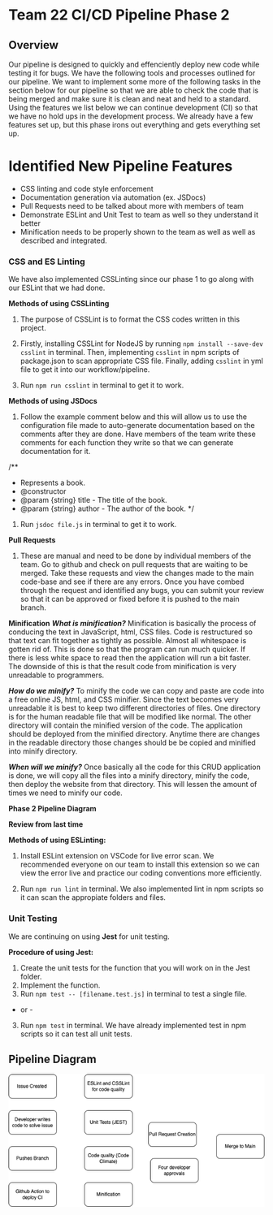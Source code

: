 # Team 22 CI/CD Pipeline Phase 2

## Overview 

Our pipeline is designed to quickly and effenciently deploy new code while testing it for bugs. We have the following tools and processes outlined for our pipeline.
We want to implement some more of the following tasks in the section below for our pipeline so that we are able to check the code that is being merged and make sure it is clean and neat and held to a standard. Using the features we list below we can continue development (CI) so that we have no hold ups in the development process. We already have a few features set up, but this phase irons out everything and gets everything set up.

# Identified New Pipeline Features
- CSS linting and code style enforcement
- Documentation generation via automation (ex. JSDocs)
- Pull Requests need to be talked about more with members of team
- Demonstrate ESLint and Unit Test to team as well so they understand it better
- Minification needs to be properly shown to the team as well as well as described and integrated. 

### CSS and ES Linting
We have also implemented CSSLinting since our phase 1 to go along with our ESLint that we had done. 

**Methods of using CSSLinting**
1. The purpose of CSSLint is to format the CSS codes written in this project.  

2. Firstly, installing CSSLint for NodeJS by running `npm install --save-dev csslint` in terminal. Then, implementing `csslint` in npm scripts of package.json to scan appropriate CSS file. Finally, adding `csslint` in yml file to get it into our workflow/pipeline.

3. Run `npm run csslint` in terminal to get it to work.

**Methods of using JSDocs** 
1. Follow the example comment below and this will allow us to use the configuration file made to auto-generate documentation based on the comments after they are done. Have members of the team write these comments for each function they write so that we can generate documentation for it. 
   
/**
 * Represents a book.
 * @constructor
 * @param {string} title - The title of the book.
 * @param {string} author - The author of the book.
 */

 1. Run `jsdoc file.js` in terminal to get it to work.

**Pull Requests**
1. These are manual and need to be done by individual members of the team. Go to github and check on pull requests that are waiting to be merged. Take these requests and view the changes made to the main code-base and see if there are any errors. Once you have combed through the request and identified any bugs, you can submit your review so that it can be approved or fixed before it is pushed to the main branch. 

**Minification**
***What is minification?***
Minification is basically the process of conducing the text in JavaScript, html, CSS files. Code is restructured so that text can fit together as tightly as possible. Almost all whitespace is gotten rid of. This is done so that the program can run much quicker. If there is less white space to read then the application will run a bit faster. The downside of this is that the result code from minification is very unreadable to programmers.

***How do we minify?***
To minify the code we can copy and paste are code into a free online JS, html, and CSS minifier. Since the text becomes very unreadable it is best to keep two different directories of files. One directory is for the human readable file that will be modified like normal. The other directory will contain the minified version of the code. The application should be deployed from the minified directory. Anytime there are changes in the readable directory those changes should be be copied and minified into minify directory.

***When will we minify?***
Once basically all the code for this CRUD application is done, we will copy all the files into a minify directory, minify the code, then deploy the website from that directory. This will lessen the amount of times we need to minify our code.

**Phase 2 Pipeline Diagram**


**Review from last time**

**Methods of using ESLinting:**
1. Install ESLint extension on VSCode for live error scan. We recommended everyone on our team to install this extension so we can view the error live and practice our coding conventions more efficiently.

2. Run `npm run lint` in terminal. We also implemented lint in npm scripts so it can scan the appropiate folders and files.


### Unit Testing
We are continuing on using **Jest** for unit testing.

**Procedure of using Jest:**
1. Create the unit tests for the function that you will work on in the Jest folder.
2. Implement the function.
3. Run `npm test -- [filename.test.js]` in terminal to test a single file.
- or -
3. Run `npm test` in terminal. We have already implemented test in npm scripts so it can test all unit tests.

## Pipeline Diagram

![pipeline diagram](phase1.png "Pipeline Diagram")
